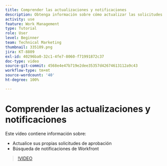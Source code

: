 ```yaml
---
title: Comprender las actualizaciones y notificaciones
description: Obtenga información sobre cómo actualizar las solicitudes de aprobación y encontrar las notificaciones en Workfront.
activity: use
feature: Work Management
type: Tutorial
role: User
level: Beginner
team: Technical Marketing
thumbnail: 335109.png
jira: KT-8809
exl-id: 40296ba0-32c1-4fe7-8060-f71991872c37
doc-type: video
source-git-commit: 4568e4e47b719e2dee35357d42674613112a9c43
workflow-type: tm+mt
source-wordcount: '40'
ht-degree: 100%

---
```


# Comprender las actualizaciones y notificaciones

Este vídeo contiene información sobre:

* Actualice sus propias solicitudes de aprobación
* Búsqueda de notificaciones de Workfront

>[!VIDEO](https://video.tv.adobe.com/v/3440142/?quality=12&learn=on&enablevpops&captions=spa)

<!--
learn more URLS
Tag others on updates
Update work
-->
